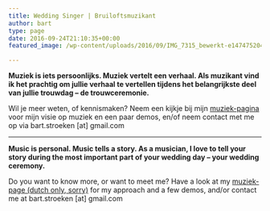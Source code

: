 ```yaml
---
title: Wedding Singer | Bruiloftsmuzikant
author: bart
type: page
date: 2016-09-24T21:10:35+00:00
featured_image: /wp-content/uploads/2016/09/IMG_7315_bewerkt-e1474752044257-672x372.jpg

---
```

**Muziek is iets persoonlijks. Muziek vertelt een verhaal. Als muzikant vind ik het prachtig om jullie verhaal te vertellen tijdens het belangrijkste deel van jullie trouwdag &#8211; de trouwceremonie.**

Wil je meer weten, of kennismaken? Neem een kijkje bij mijn [muziek-pagina][1] voor mijn visie op muziek en een paar demos, en/of neem contact met me op via bart.stroeken [at] gmail.com

* * *

**Music is personal. Music tells a story. As a musician, I love to tell your story during the most important part of your wedding day &#8211; your wedding ceremony.**

Do you want to know more, or want to meet me? Have a look at my <a href="http://muziek" data-wplink-url-error="true">muziek-page (dutch only, sorry)</a> for my approach and a few demos, and/or contact me at bart.stroeken [at] gmail.com

 [1]: http://www.bartstroeken.nl/muziek/